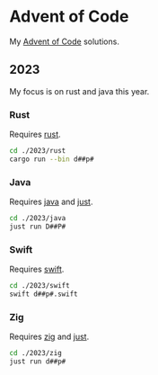 # Advent of Code

My [Advent of Code](https://adventofcode.com/) solutions.

## 2023

My focus is on rust and java this year.

### Rust

Requires [rust](https://www.rust-lang.org/tools/install).

```bash
cd ./2023/rust
cargo run --bin d##p#
```

### Java

Requires [java](https://adoptium.net/temurin/releases/) 
and [just](https://github.com/casey/just).

```bash
cd ./2023/java
just run D##P#
```

### Swift

Requires [swift](https://www.swift.org/install/).

```bash
cd ./2023/swift
swift d##p#.swift
```

### Zig

Requires [zig](https://ziglang.org/download/) 
and [just](https://github.com/casey/just).

```bash
cd ./2023/zig
just run d##p#
```
